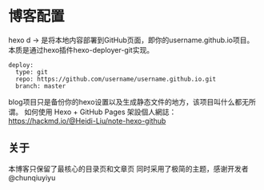 # 博客配置
hexo d -> 是将本地内容部署到GitHub页面，即你的username.github.io项目。本质是通过hexo插件hexo-deployer-git实现。
```
deploy:
  type: git
  repo: https://github.com/username/username.github.io.git
  branch: master
```
blog项目只是备份你的hexo设置以及生成静态文件的地方，该项目叫什么都无所谓。
如何使用 Hexo + GitHub Pages 架設個人網誌：https://hackmd.io/@Heidi-Liu/note-hexo-github

## 关于
本博客只保留了最核心的目录页和文章页
同时采用了极简的主题，感谢开发者@chunqiuyiyu 


